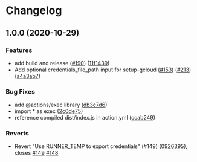 # Changelog

## 1.0.0 (2020-10-29)


### Features

* add build and release ([#190](https://www.github.com/GoogleCloudPlatform/github-actions/issues/190)) ([11f1439](https://www.github.com/GoogleCloudPlatform/github-actions/commit/11f14399789c7ee67a0dab93e55aa61db68c1a0d))
* Add optional credentials_file_path input for setup-gcloud ([#153](https://www.github.com/GoogleCloudPlatform/github-actions/issues/153)) ([#213](https://www.github.com/GoogleCloudPlatform/github-actions/issues/213)) ([a4a3ab7](https://www.github.com/GoogleCloudPlatform/github-actions/commit/a4a3ab71b6a161eda3d0ba771380e9eb13bf83c7))


### Bug Fixes

* add @actions/exec library ([db3c7d6](https://www.github.com/GoogleCloudPlatform/github-actions/commit/db3c7d6e8477b8cdf9324c00d1d2c78de60fac7e))
* import * as exec ([2c0de75](https://www.github.com/GoogleCloudPlatform/github-actions/commit/2c0de755dfc78d287881043c1c7e0e4aa676460d))
* reference compiled dist/index.js in action.yml ([ccab249](https://www.github.com/GoogleCloudPlatform/github-actions/commit/ccab24911266f9267e21b7b3234613244bab3eeb))


### Reverts

* Revert "Use RUNNER_TEMP to export credentials" (#149) ([0926395](https://www.github.com/GoogleCloudPlatform/github-actions/commit/0926395459ca75ce323bcc26564f2843cd48ed98)), closes [#149](https://www.github.com/GoogleCloudPlatform/github-actions/issues/149) [#148](https://www.github.com/GoogleCloudPlatform/github-actions/issues/148)
